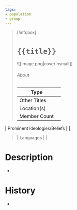 ```yaml
---
tags:
- population
- group
---
```

> [!infobox]
> # `{{title}}`
> ![[Image.png|cover hsmall]]
> ###### About
> | Type |  |
> | ---- | ---- |
> | Other Titles |  |
> | Location(s) |   |
> | Member Count |   |
| Prominent Ideologies/Beliefs |   |
> | Languages |  |

# Description
-
# History
-
